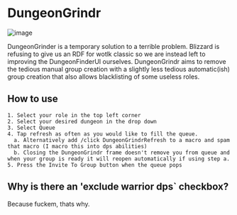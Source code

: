 # DungeonGrindr

![image](https://user-images.githubusercontent.com/110498001/182497648-5b99779a-9999-4679-82bc-5d4b7c5b1ffb.png)

DungeonGrinder is a temporary solution to a terrible problem. Blizzard is refusing to give us an RDF for wotlk classic so we are instead left to improving the DungeonFinderUI ourselves. DungeonGrindr aims to remove the tedious manual group creation with a slightly less tedious automatic(ish) group creation that also allows blacklisting of some useless roles.


## How to use
```
1. Select your role in the top left corner
2. Select your desired dungeon in the drop down
3. Select Queue
4. Tap refresh as often as you would like to fill the queue.
  a. Alternatively add /click DungeonGrindrRefresh to a macro and spam that macro (I macro this into dps abilities)
  b. Closing the DungeonGrindr frame doesn't remove you from queue and when your group is ready it will reopen automatically if using step a.
5. Press the Invite To Group button when the queue pops
```


## Why is there an 'exclude warrior dps` checkbox?
Because fuckem, thats why.
